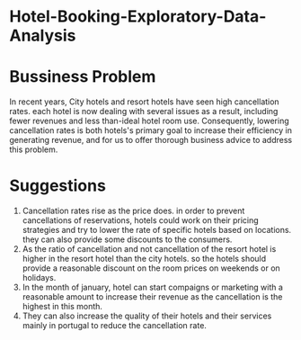 # Hotel-Booking-Exploratory-Data-Analysis
# Bussiness Problem
In recent years, City hotels and resort hotels have seen high cancellation rates. each hotel is now dealing with several issues as a result, including fewer revenues and less than-ideal hotel room use. Consequently, lowering cancellation rates is both hotels's primary goal to increase their efficiency in generating revenue, and for us to offer thorough business advice to address this problem.

# Suggestions

1. Cancellation rates rise as the price does. in order to prevent cancellations of reservations, hotels could work on their pricing strategies and try to lower the rate of specific hotels based on locations. they can also provide some discounts to the consumers.
2. As the ratio of cancellation and not cancellation of the resort hotel is higher in the resort hotel than the city hotels. so the hotels should provide a reasonable discount on the room prices on weekends or on holidays.
3. In the month of january, hotel can start compaigns or marketing with a reasonable amount to increase their revenue as the cancellation is the highest in this month.
4. They can also increase the quality of their hotels and their services mainly in portugal to reduce the cancellation rate.
